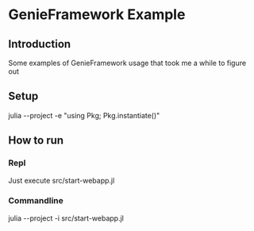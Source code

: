 # GenieFramework Example

## Introduction

Some examples of GenieFramework usage that took me a while to figure out

## Setup

julia --project -e "using Pkg; Pkg.instantiate()"

## How to run

### Repl

Just execute src/start-webapp.jl

### Commandline

julia --project -i src/start-webapp.jl
